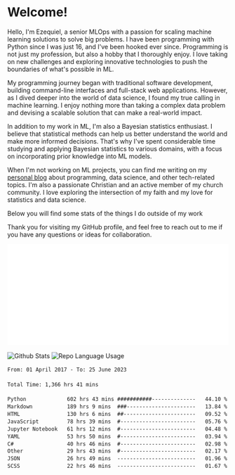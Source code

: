 # Welcome!

Hello, I'm Ezequiel, a senior MLOps with a passion for scaling machine learning solutions to solve big problems. I have been programming with Python since I was just 16, and I've been hooked ever since. Programming is not just my profession, but also a hobby that I thoroughly enjoy. I love taking on new challenges and exploring innovative technologies to push the boundaries of what's possible in ML.

My programming journey began with traditional software development, building command-line interfaces and full-stack web applications. However, as I dived deeper into the world of data science, I found my true calling in machine learning. I enjoy nothing more than taking a complex data problem and devising a scalable solution that can make a real-world impact.

In addition to my work in ML, I'm also a Bayesian statistics enthusiast. I believe that statistical methods can help us better understand the world and make more informed decisions. That's why I've spent considerable time studying and applying Bayesian statistics to various domains, with a focus on incorporating prior knowledge into ML models.

When I'm not working on ML projects, you can find me writing on my [personal blog](https://elc.github.io) about programming, data science, and other tech-related topics. I'm also a passionate Christian and an active member of my church community. I love exploring the intersection of my faith and my love for statistics and data science.

Below you will find some stats of the things I do outside of my work

Thank you for visiting my GitHub profile, and feel free to reach out to me if you have any questions or ideas for collaboration.

![RSS Feed](metrics.plugin.rss.svg)

![Github Stats](https://github-readme-stats.vercel.app/api?username=elc&show_icons=true&theme=gruvbox&border_radius=20&include_all_commits=true&count_private=true&card_width=450) ![Repo Language Usage](https://github-readme-stats.vercel.app/api/top-langs?username=elc&show_icons=true&theme=gruvbox&border_radius=20&include_all_commits=true&count_private=true&layout=compact&langs_count=5&card_width=400)


<!--START_SECTION:waka-->

```txt
From: 01 April 2017 - To: 25 June 2023

Total Time: 1,366 hrs 41 mins

Python             602 hrs 43 mins ###########--------------   44.10 %
Markdown           189 hrs 9 mins  ###----------------------   13.84 %
HTML               130 hrs 6 mins  ##-----------------------   09.52 %
JavaScript         78 hrs 39 mins  #------------------------   05.76 %
Jupyter Notebook   61 hrs 12 mins  #------------------------   04.48 %
YAML               53 hrs 50 mins  #------------------------   03.94 %
C#                 40 hrs 46 mins  #------------------------   02.98 %
Other              29 hrs 43 mins  #------------------------   02.17 %
JSON               26 hrs 49 mins  -------------------------   01.96 %
SCSS               22 hrs 46 mins  -------------------------   01.67 %
```

<!--END_SECTION:waka-->
